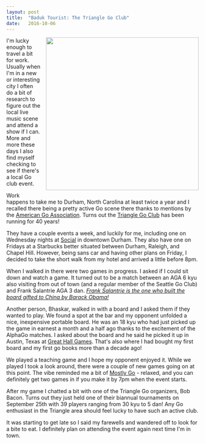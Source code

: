 ```yaml
---
layout: post
title:  "Baduk Tourist: The Triangle Go Club"
date:   2016-10-06
---
```


<image width="400" style="float: right; margin-left: 1em;
margin-bottom: 1em;"
src="http://swannodette.github.io/baduk/assets/images/triangle.jpg"></image>

I'm lucky enough to travel a bit for work. Usually when I'm in a new
or interesting city I often do a bit of research to figure out the
local live music scene and attend a show if I can. More and more these
days I also find myself checking to see if there's a local Go club
event. 

Work happens to take me to Durham, North Carolina at least twice a
year and I recalled there being a pretty active Go scene there thanks
to mentions by the
[American Go Association](http://www.usgo.org). Turns out the
[Triangle Go Club](http://http://www.trianglegoclub.org) has been
running for 40 years!

They have a couple events a week, and luckily for me, including one on
Wednesday nights at [Social](http://socialdurham.com) in downtown
Durham. They also have one on Fridays at a Starbucks better situated
between Durham, Raleigh, and Chapel Hill. However, being sans car and
having other plans on Friday, I decided to take the short walk from my
hotel and arrived a little before 8pm.

When I walked in there were two games in progress. I asked if I could
sit down and watch a game. It turned out to be a match between an AGA
6 kyu also visiting from out of town (and a regular member of the
Seattle Go Club) and Frank Salantrie AGA 3
dan. *[Frank Salantrie is the one who built the board gifted to China by Barack Obama!](http://www.trianglegoclub.org/theboard.htm)*

Another person, Bhaskar, walked in with a board and I asked them if
they wanted to play. We found a spot at the bar and my opponent unfolded
a nice, inexpensive portable board. He was an 18 kyu who
had just picked up the game in earnest a month and a half ago thanks
to the excitement of the AlphaGo matches. I asked about the board and
he said he picked it up in Austin, Texas at
[Great Hall Games](http://greathallgames.com). That's also where I had
bought my first board and my first go books more than a decade ago!

We played a teaching game and I hope my opponent enjoyed it. While we
played I took a look around, there were a couple of new games going on
at this point. The vibe reminded me a bit of
[Mostly Go](http://swannodette.github.io/baduk/2016/09/01/mostly-go.html) -
relaxed, and you can definitely get two games in if you make it by 7pm
when the event starts.

After my game I chatted a bit with one of the Triangle Go organizers,
Bob Bacon. Turns out they just held one of their biannual tournaments
on September 25th with 39 players ranging from 30 kyu to 5 dan! Any Go
enthusiast in the Triangle area should feel lucky to have such an active
club. 

It was starting to get late so I said my farewells and wandered
off to look for a bite to eat. I definitely plan on attending the event
again next time I'm in town.
